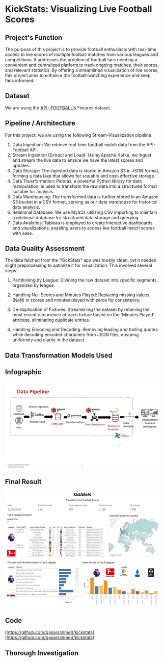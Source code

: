 # KickStats: Visualizing Live Football Scores
## Project's Function
The purpose of this project is to provide football enthusiasts with real-time access to live scores of multiple football matches from various leagues and competitions. It addresses the problem of football fans needing a convenient and centralized platform to track ongoing matches, their scores, and relevant statistics. By offering a streamlined visualization of live scores, this project aims to enhance the football-watching experience and keep fans informed.

## Dataset
We are using the [API- FOOTBALL's](https://www.api-football.com/) Fixtures dataset.

## Pipeline / Architecture
For this project, we are using the following Stream-Visualization pipeline:
1.	Data Ingestion: We retrieve real-time football match data from the API-Football API.
2.	Stream Ingestion (Extract and Load): Using Apache Kafka, we ingest and stream the live data to ensure we have the latest scores and updates.
3.	Data Storage: The ingested data is stored in Amazon S3 in JSON format, forming a data lake that allows for scalable and cost-effective storage.
4.	Data Transformation: Pandas, a powerful Python library for data manipulation, is used to transform the raw data into a structured format suitable for analysis.
5.	Data Warehousing: The transformed data is further stored in an Amazon S3 bucket in a CSV format, serving as our data warehouse for historical data analysis.
6.	Relational Database: We use MySQL utilizing CSV importing to maintain a relational database for structured data storage and querying.
7.	Data Analytics: Tableau is employed to create interactive dashboards and visualizations, enabling users to access live football match scores with ease.

## Data Quality Assessment
The data fetched from the "KickStats" app was mostly clean, yet it needed slight preprocessing to optimize it for visualization. This involved several steps:
1. Partitioning by League: Dividing the raw dataset into specific segments, organized by league.

2. Handling Null Scores and Minutes Played: Replacing missing values (NaN) in scores and minutes played with zeros for consistency.

3. De-duplication of Fixtures: Streamlining the dataset by retaining the most recent occurrence of each fixture based on the 'Minutes Played' attribute, eliminating duplicate entries.

4. Handling Encoding and Decoding: Removing leading and trailing quotes while decoding encoded characters from JSON files, ensuring uniformity and clarity in the dataset.

## Data Transformation Models Used

## Infographic
![Pipeline](https://github.com/gasserahmed/kickstats/blob/main/images/Pipeline.png)

## Final Result
![Tableau Dashboard](https://github.com/gasserahmed/kickstats/blob/main/images/Tableau%20Dashboard.png)

## Code
[https://github.com/gasserahmed/kickstats](https://github.com/gasserahmed/kickstats)

## Thorough Investigation



